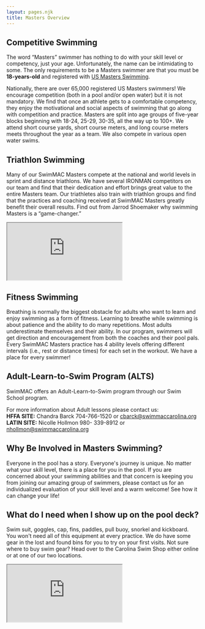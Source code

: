 ```yaml
---
layout: pages.njk
title: Masters Overview
---
```

<div class="flex flex-wrap -mx-4" markdown="1">

<div class="w-full md:w-1/2 p-4" markdown="1">
<h2>Competitive Swimming</h2>
<p>
    The word “Masters” swimmer has nothing to do with your skill level or competency, just your age. Unfortunately, the name can be intimidating to some. The only requirements to be a Masters swimmer are that you must be <strong>18-years-old </strong> and registered with <a href="http://www.usms.org/reg/" target="_blank rel="noopener">US Masters Swimming</a>.
</p>
<p>
    Nationally, there are over 65,000 registered US Masters swimmers! We encourage competition (both in a pool and/or open water) but it is not mandatory. We find that once an athlete gets to a comfortable competency, they enjoy the motivational and social aspects of swimming that go along with competition and practice. Masters are split into age groups of five-year blocks beginning with 18-24, 25-29, 30-35, all the way up to 100+. We attend short course yards, short course meters, and long course meters meets throughout the year as a team. We also compete in various open water swims.
</p>
</div>

<div class="w-full md:w-1/2 p-4" markdown="1">
<h2>Triathlon Swimming</h2>
<p>
    Many of our SwimMAC Masters compete at the national and world levels in sprint and distance triathlons.
    We have several IRONMAN competitors on our team and find that their dedication and effort brings great value to the entire Masters team.
    Our triathletes also train with triathlon groups and find that the practices and coaching received at SwimMAC Masters greatly benefit their overall results.
    Find out from Jarrod Shoemaker why swimming Masters is a “game-changer.”
</p>

<div class="responsive-embed widescreen margin-top-1" markdown="1">
<iframe class="youtube-player" type="text/html" src="https://www.youtube.com/embed/en1cGWN0L3w?version=3&amp;rel=1&amp;fs=1&amp;autohide=2&amp;showsearch=0&amp;showinfo=1&amp;iv_load_policy=1&amp;wmode=transparent" allowfullscreen="true"></iframe>
</div>
</div>

<div class="w-full md:w-1/2 p-4" markdown="1">
<h2>Fitness Swimming</h2>
<p>Breathing is normally the biggest obstacle for adults who want to learn and enjoy swimming as a form of fitness. Learning to breathe while swimming is about patience and the ability to do many repetitions. Most adults underestimate themselves and their ability. In our program, swimmers will get direction and encouragement from both the coaches and their pool pals. Every SwimMAC Masters practice has 4 ability levels offering different intervals (i.e., rest or distance times) for each set in the workout. We have a place for every swimmer!</p>
</div>

<div class="w-full md:w-1/2 p-4" markdown="1">
<h2>Adult-Learn-to-Swim Program (ALTS)</h2>
<p>SwimMAC offers an Adult-Learn-to-Swim program through our Swim School program.</p>

<p>For more information about Adult lessons please contact us: <br>
<strong>HFFA SITE:</strong> Chandra Barck 704-766-1520 or <a href="mailto:cbarck@swimmaccarolina.org" target="_blank">cbarck@swimmaccarolina.org</a><br>
<strong>LATIN SITE:</strong> Nicolle Hollmon 980- 339-8912 or <a href="mailto:nhollmon@swimmaccarolina.org" target="_blank">nhollmon@swimmaccarolina.org</a>
</p>
</div>

</div>

<div class="flex flex-wrap -mx-4" markdown="1">
<div class="w-full md:w-1/2 p-4" markdown="1">
<h2>Why Be Involved in Masters Swimming?</h2>
<p>Everyone in the pool has a story. Everyone's journey is unique. No matter what your skill level, there is a place for you in the pool. If you are concerned about your swimming abilities and that concern is keeping you from joining our amazing group of swimmers, please contact us for an individualized evaluation of your skill level and a warm welcome! See how it can change your life!</p>
</div>

<div class="w-full md:w-1/2 p-4" markdown="1">
<h2>What do I need when I show up on the pool deck?</h2>
<p>Swim suit, goggles, cap, fins, paddles, pull buoy, snorkel and kickboard. You won't need all of this equipment at every practice. We do have some gear in the lost and found bins for you to try on your first visits. Not sure where to buy swim gear? Head over to the Carolina Swim Shop either online or at one of our two locations.</p>
</div>
</div>

<div class="w-full lg:w-2/3 mx-auto" markdown="1">
<div class="responsive-embed widescreen" markdown="1">
<iframe class="youtube-player" type="text/html" src="https://www.youtube.com/embed/SbZJNvhjC-g?version=3&amp;rel=1&amp;fs=1&amp;autohide=2&amp;showsearch=0&amp;showinfo=1&amp;iv_load_policy=1&amp;wmode=transparent" allowfullscreen="true"></iframe>
</div>
</div>